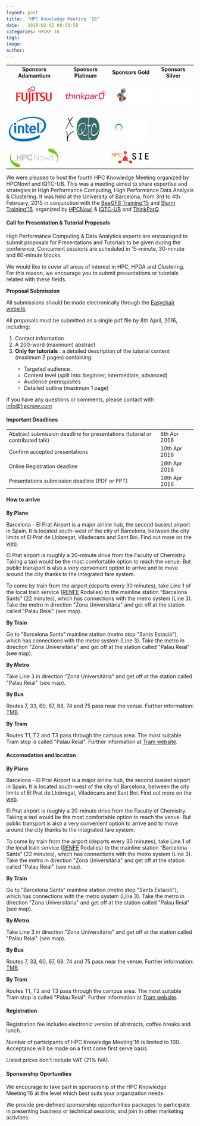 ```yaml
---
layout: post
title:  "HPC Knowledge Meeting '16"
date:   2018-02-02 08:59:59
categories: HPCKP-16
tags: 
image: 
author: 
---
```

<table class="mceItemTable" style="border-width: 1px;" border="0" width="962" align="center">
<tbody>
<tr>
<td style="text-align: center;"><b>Sponsors Adamantium</b></td>
<td style="text-align: center;"><b>Sponsors Platinum</b></td>
<td style="text-align: center;"><b>Sponsors Gold</b></td>
<td style="text-align: center;"><b>Sponsors Silver</b></td>
</tr>
<tr dir="" lang="" align="center" valign="middle" bgcolor="">
<td>
<p style="text-align: center;"><a href="http://www.fujitsu.com/global/" target="_blank" rel="alternate noopener noreferrer"><img src="/images/sponsors/fujitsu.png" alt="" width="100" /></a></p>
</td>
<td>
<p style="text-align: center;"><a href="http://thinkparq.com/" target="_blank" rel="alternate noopener noreferrer"><img src="/images/sponsors/image03.png" alt="" width="120" /></a></p>
</td>
<td><a href="http://www.advania.com/" target="_blank" rel="alternate noopener noreferrer"><img src="/images/sponsors/advania.png" alt="" width="120" /></a></td>
<td><a href="http://www.suse.com/" target="_blank" rel="alternate noopener noreferrer"><img src="/images/sponsors/suse_logo_web.png" alt="" width="100" /></a></td>
</tr>
<tr>
<td colspan="1"><a href="http://www.intel.com/" target="_blank" rel="alternate noopener noreferrer"><img src="/images/sponsors/intel_rgb_250.png" alt="" width="100" /></a></td>
<td colspan="1"><a href="http://www.xrqtc.com" target="_blank" rel="alternate noopener noreferrer"><img src="/images/sponsors/logoxrqtcrodo.png" alt=" " width="100 " height="86 " /></a></td>
<td colspan="1 "><a href="http://www.omega-peripherals.com/" target="_blank " rel="alternate"><img src="/images/sponsors/image02.png" alt=" " width="100 " /></a></td>
<td colspan="1 "> </td>
</tr>
<tr>
<td colspan="1 "><a href="http://www.hpcnow.com/index.php" target="_blank " rel="alternate"><img style="display: block; margin-left: auto; margin-right: auto;" src="/images/sponsors/logo_hpc1.lima-blanc-200.png" alt=" " width="130" /></a></td>
<td colspan="1 "> </td>
<td colspan="1 "><a href="http://clustersie.com/" target="_blank " rel="alternate"><img src="/images/sponsors/hpcsienov14.png" alt=" " width="100 " /></a></td>
<td colspan="1 "> </td>
</tr>
</tbody>
</table>


<p>We were pleased to host the fourth HPC Knowledge Meeting organized by HPCNow! and IQTC-UB. This was a meeting aimed to share expertise and strategies in High Performance Computing, High Performance Data Analysis &amp; Clustering. It was held at the University of Barcelona, from 3rd to 4th February, 2015 in conjunction with the <a href="index.php/training/beegfs-15" target="_blank" rel="noopener noreferrer">BeeGFS Training’15</a> and <a href="index.php/training/slurm15" target="_blank" rel="noopener noreferrer">Slurm Training’15</a>, organized by <a href="http://www.hpcnow.com" target="_blank" rel="noopener noreferrer">HPCNow!</a> &amp; <a href="http://www.iqtc.ub.edu/en/" target="_blank" rel="noopener noreferrer">IQTC-UB</a> and <a href="http://thinkparq.com" target="_blank" rel="noopener noreferrer">ThinkParQ</a>.</p>

#### Call for Presentation & Tutorial Proposals
<p>High Performance Computing &amp; Data Analytics experts are encouraged to submit proposals for Presentations and Tutorials to be given during the conference. Concurrent sessions are scheduled in 15-minute, 30-minute and 60-minute blocks.</p>
<p>We would like to cover all areas of interest in HPC, HPDA and Clustering. For this reason, we encourage you to submit presentations or tutorials related with these fields.</p>
<p><strong>Proposal Submission</strong></p>
<p>All submissions should be made electronically through the <a href="https://easychair.org/conferences/?conf=hpckp16">Easychair website</a>.</p>
<p>All proposals must be submitted as a single pdf file by 8th April, 2016, including:</p>
<ol>
<li>Contact information</li>
<li>A 200-word (maximum) abstract</li>
<li><strong>Only for tutorials</strong> : a detailed description of the tutorial content (maximum 2 pages) containing:</li>
<ul>
<li>Targeted audience</li>
<li>Content level (split into: beginner, intermediate, advanced)</li>
<li>Audience prerequisites</li>
<li>Detailed outline (maximum 1 page)</li>
</ul>
</ol>
<p>If you have any questions or comments, please contact with <a href="mailto:info@hpcnow.com">info@hpcnow.com</a></p>

#### Important Deadlines

<table class="mceItemTable" border="0">
<tbody>
<tr>
<td>Abstract submission deadline for presentations (tutorial or contributed talk)</td>
<td>8th Apr 2016</td>
</tr>
<tr>
<td>Confirm accepted presentations</td>
<td>10th Apr 2016</td>
</tr>
<tr>
<td colspan="1">Online Registration deadline</td>
<td colspan="1">18th Apr 2016</td>
</tr>
<tr>
<td colspan="1">Presentations submission deadline (PDF or PPT)</td>
<td colspan="1">18th Apr 2016</td>
</tr>
</tbody>
</table>

#### How to arrive

<p><strong>By Plane</strong></p>
<p>Barcelona - El Prat Airport is a major airline hub, the second busiest airport in Spain. It is located south-west of the city of Barcelona, between the city limits of El Prat de Llobregat, Viladecans and Sant Boi. Find out more on the <a href="http://www.aena-aeropuertos.es/csee/ContentServer/Aeropuerto-Barcelona/en/Page/1045569607459/" target="_blank" rel="noopener noreferrer">web</a>.</p>
<p>El Prat airport is roughly a 20-minute drive from the Faculty of Chemistry. Taking a taxi would be the most comfortable option to reach the venue. But public transport is also a very convenient option to arrive and to move around the city thanks to the integrated fare system.</p>
<p>To come by train from the airport (departs every 30 minutes), take Line 1 of the local train service (<a href="http://www.renfe.com/EN/viajeros/index.html" target="_blank" rel="noopener noreferrer">RENFE</a> Rodalies) to the mainline station “Barcelona Sants” (22 minutes), which has connections with the metro system (Line 3). Take the metro in direction "Zona Universitària" and get off at the station called "Palau Reial" (see map).</p>
<p><strong>By Train </strong></p>
<p>Go to "Barcelona Sants" mainline station (metro stop "Sants Estació"), which has connections with the metro system (Line 3). Take the metro in direction "Zona Universitària" and get off at the station called "Palau Reial" (see map).</p>
<p><strong>By Metro</strong></p>
<p>Take Line 3 in direction "Zona Universitària" and get off at the station called "Palau Reial" (see map).</p>
<p><strong>By Bus</strong></p>
<p>Routes 7, 33, 60, 67, 68, 74 and 75 pass near the venue. Further information: <a href="http://www.tmb.net" target="_blank" rel="noopener noreferrer">TMB</a>.</p>
<p><strong>By Tram</strong></p>
<p>Routes T1, T2 and T3 pass through the campus area. The most suitable Tram stop is called "Palau Reial". Further information at <a href="http://www.trambcn.com/?idioma=ing" target="_blank" rel="noopener noreferrer">Tram website</a>.</p>

#### Accomodation and location

<p><strong>By Plane</strong></p>
<p>Barcelona - El Prat Airport is a major airline hub, the second busiest airport in Spain. It is located south-west of the city of Barcelona, between the city limits of El Prat de Llobregat, Viladecans and Sant Boi. Find out more on the <a href="http://www.aena-aeropuertos.es/csee/ContentServer/Aeropuerto-Barcelona/en/Page/1045569607459/" target="_blank" rel="noopener noreferrer">web</a>.</p>
<p>El Prat airport is roughly a 20-minute drive from the Faculty of Chemistry. Taking a taxi would be the most comfortable option to reach the venue. But public transport is also a very convenient option to arrive and to move around the city thanks to the integrated fare system.</p>
<p>To come by train from the airport (departs every 30 minutes), take Line 1 of the local train service (<a href="http://www.renfe.com/EN/viajeros/index.html" target="_blank" rel="noopener noreferrer">RENFE</a> Rodalies) to the mainline station “Barcelona Sants” (22 minutes), which has connections with the metro system (Line 3). Take the metro in direction "Zona Universitària" and get off at the station called "Palau Reial" (see map).</p>
<p><strong>By Train </strong></p>
<p>Go to "Barcelona Sants" mainline station (metro stop "Sants Estació"), which has connections with the metro system (Line 3). Take the metro in direction "Zona Universitària" and get off at the station called "Palau Reial" (see map).</p>
<p><strong>By Metro</strong></p>
<p>Take Line 3 in direction "Zona Universitària" and get off at the station called "Palau Reial" (see map).</p>
<p><strong>By Bus</strong></p>
<p>Routes 7, 33, 60, 67, 68, 74 and 75 pass near the venue. Further information: <a href="http://www.tmb.net" target="_blank" rel="noopener noreferrer">TMB</a>.</p>
<p><strong>By Tram</strong></p>
<p>Routes T1, T2 and T3 pass through the campus area. The most suitable Tram stop is called "Palau Reial". Further information at <a href="http://www.trambcn.com/?idioma=ing" target="_blank" rel="noopener noreferrer">Tram website</a>.</p>

#### Registration
<p>Registration fee includes electronic version of abstracts, coffee breaks and lunch.</p>
<p>Number of participants of HPC Knowledge Meeting'16 is limited to 100. Acceptance will be made on a first come first serve basis.</p>
<p>Listed prices don't include VAT (21% IVA).</p>

#### Sponsorship Oportunities
<p>We encourage to take part in sponsorship of the HPC Knowledge Meeting’16 at the level which best suits your organization needs.</p>
<p>We provide pre-defined sponsorship opportunities packages to participate in presenting business or technical sessions, and join in other marketing activities.</p>
